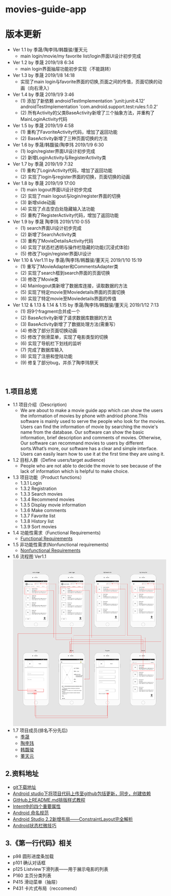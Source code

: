 # movies-guide-app

# 版本更新
* Ver 1.1 by 季晟/陶李玮/韩馥骏/董天元
    * main login/movie/my favorite list/login界面UI设计初步完成 
* Ver 1.2 by 季晟 2019/1/8 6:34
    * main login界面抽屉功能初步实现（不能跳转）
* Ver 1.3 by 季晟 2019/1/8 14:18
    * 实现了main login与favorite界面的切换,页面之间的传值，页面切换的动画（向右滑入） 
* Ver 1.4 by 季晟 2019/1/9 3:46
    * (1) 添加了新依赖 androidTestImplementation 'junit:junit:4.12' androidTestImplementation 'com.android.support.test:rules:1.0.2'
    * (2) 所有Activity的父类BaseActivity新增了三个抽象方法，并重构了MainLoginActivity代码
* Ver 1.5 by 季晟 2019/1/9 4:58
    * (1) 重构了FavoriteActivity代码，增加了返回功能
    * (2) BaseActivity新增了三种页面切换的方法
* Ver 1.6 by 季晟/韩馥骏/陶李玮 2019/1/9 6:30
    * (1) login/register界面UI设计初步完成
    * (2) 新增LoginActivity与RegisterActivity类
* Ver 1.7 by 季晟 2019/1/9 7:32
    * (1) 重构了LoginActivity代码，增加了返回功能
    * (2) 实现了login与register界面的切换，页面切换的动画
* Ver 1.8 by 季晟 2019/1/9 17:00
    * (1) main logout界面UI设计初步完成
    * (2) 实现了main logout与login/register界面的切换
    * (3) 新增slide动画
    * (4) 实现了点击空白处隐藏输入法功能
    * (5) 重构了RegisterActivity代码，增加了返回功能
* Ver 1.9 by 季晟 陶李玮 2019/1/10 0:55
    * (1) search界面UI设计初步完成
    * (2) 新增了SearchActivity类
    * (3) 重构了MovieDetailsActivity代码
    * (4) 实现了状态栏透明与操作栏隐藏的功能(沉浸式体验)
    * (5) 修改了login/register界面UI设计
* Ver 1.10 & Ver1.11 by 季晟/陶李玮/韩馥骏/董天元 2019/1/10 15:19
    * (1) 重写了MovieAdapter和CommentsAdapter类
    * (2) 实现了search框到search界面的页面切换
    * (3) 修改了Movie类
    * (4) Mainlogout类新增了数据库连接，读取数据的方法
    * (5) 实现了特定movie至Moviedetails界面的页面切换
    * (6) 实现了特定movie至Moviedetails界面的传值 
* Ver 1.12 & 1.13 & 1.14 & 1.15 by 季晟/陶李玮/韩馥骏/董天元 2019/1/12 7:13
    * (1) 将9个fragment合并成一个
    * (2) BaseActivity新增了请求数据库数据的方法
    * (3) BaseActivity新增了了数据处理方法(需重写）
    * (4) 修改了部分页面切换动画
    * (5) 修改了侧滑菜单，实现了电影类型的切换
    * (6) 实现了导航栏下划线的监听
    * (7) 完成了数据库输入
    * (8) 实现了注册和登陆功能
    * (9) 修复了部分bug，并杀了陶李玮祭天  <br><br><br>

## 1.项目总览
* 1.1 项目介绍（Description)
     * We are about to make a movie guide app which can show the users the information of movies by phone with andriod phone.This software is mainly used to serve the people who look for the movies. Users can find the information of movie by searching the      movie's name from the database. Our software can show the basic information, brief description and comments of movies. Otherwise, Our   software can recommand movies to users by different sorts.What’s more, our software has a clear and simple interface. Users can easily learn how to use it at the first time they are using it.
* 1.2 目标人群（Define users/target audience)
     * People who are not able to decide the movie to see because of the lack of information which is helpful to make choice.
* 1.3 项目功能（Product functions）
     * 1.3.1 Login
     * 1.3.2 Registration
     * 1.3.3 Search movies
     * 1.3.4 Recommend movies
     * 1.3.5 Display movie information
     * 1.3.6 Make comments
     * 1.3.7 Favorite list
     * 1.3.8 History list
     * 1.3.9 Sort movies
* 1.4 功能性需求（Functional Requirements)
    * [Functional Requirements](https://github.com/jisheng1997/MoviesGuideApp/blob/master/project/Functional%20Requirements.md)
* 1.5 非功能性需求(Nonfunctional requirements)
    * [Nonfunctional Requirements](https://github.com/jisheng1997/MoviesGuideApp/blob/master/project/Nonfunctional%20Requirements.md)
* 1.6 流程图 Ver1.1 <br>
![流程图](https://github.com/jisheng1997/MoviesGuideApp/blob/master/project/project%20Ver%201.1.png) <br>
* 1.7 项目成员(排名不分先后)
    * [季晟](https://github.com/jisheng1997)      
    * [陶李玮](https://github.com/zoslen)      
    * [韩馥骏](https://github.com/uncleeesky)      
    * [董天元](https://github.com/Zitronen)

## 2.资料地址 <br>
* [git下载地址](https://git-scm.com/download/win) <br>
* [Android studio下将项目代码上传至github包括更新，同步，创建依赖](https://blog.csdn.net/u013309870/article/details/79214030) <br>
* [GitHub上README.md排版样式教程](https://blog.csdn.net/u012067966/article/details/50736647) <br>
* [Intent中的四个重要属性](https://blog.csdn.net/weihan1314/article/details/7973511) <br>
* [Android 命名规范](https://blog.csdn.net/vipzjyno1/article/details/23542617)
* [Android Studio 2.2新增布局——ConstraintLayout完全解析](https://blog.csdn.net/SEU_Calvin/article/details/55522706)
* [Android状态栏微技巧](https://blog.csdn.net/guolin_blog/article/details/51763825)



## 3.《第一行代码》相关<br>
* p98 圆形进度条加载
* p101 确认对话框
* p125 Listview下滑列表——用于展示电影的列表
* P160 主页分类列表
* P415 滑动菜单（抽屉）
* P431 卡片式布局（reccomend）

